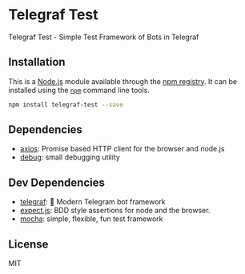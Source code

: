# Telegraf Test

Telegraf Test - Simple Test Framework of Bots in Telegraf

## Installation

This is a [Node.js](https://nodejs.org/) module available through the
[npm registry](https://www.npmjs.com/). It can be installed using the
[`npm`](https://docs.npmjs.com/getting-started/installing-npm-packages-locally) command line tools.

```sh
npm install telegraf-test --save
```

## Dependencies

- [axios](https://ghub.io/axios): Promise based HTTP client for the browser and node.js
- [debug](https://ghub.io/debug): small debugging utility

## Dev Dependencies

- [telegraf](https://ghub.io/telegraf): 📡 Modern Telegram bot framework
- [expect.js](https://ghub.io/expect.js): BDD style assertions for node and the browser.
- [mocha](https://ghub.io/mocha): simple, flexible, fun test framework

## License

MIT
